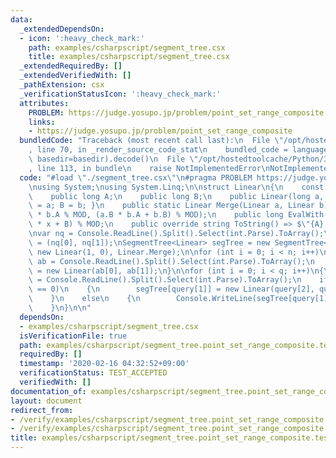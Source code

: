 ```yaml
---
data:
  _extendedDependsOn:
  - icon: ':heavy_check_mark:'
    path: examples/csharpscript/segment_tree.csx
    title: examples/csharpscript/segment_tree.csx
  _extendedRequiredBy: []
  _extendedVerifiedWith: []
  _pathExtension: csx
  _verificationStatusIcon: ':heavy_check_mark:'
  attributes:
    PROBLEM: https://judge.yosupo.jp/problem/point_set_range_composite
    links:
    - https://judge.yosupo.jp/problem/point_set_range_composite
  bundledCode: "Traceback (most recent call last):\n  File \"/opt/hostedtoolcache/Python/3.8.5/x64/lib/python3.8/site-packages/onlinejudge_verify/documentation/build.py\"\
    , line 70, in _render_source_code_stat\n    bundled_code = language.bundle(stat.path,\
    \ basedir=basedir).decode()\n  File \"/opt/hostedtoolcache/Python/3.8.5/x64/lib/python3.8/site-packages/onlinejudge_verify/languages/csharpscript.py\"\
    , line 113, in bundle\n    raise NotImplementedError\nNotImplementedError\n"
  code: "#load \"./segment_tree.csx\"\n#pragma PROBLEM https://judge.yosupo.jp/problem/point_set_range_composite\n\
    \nusing System;\nusing System.Linq;\n\nstruct Linear\n{\n    const int MOD = 998244353;\n\
    \    public long A;\n    public long B;\n    public Linear(long a, long b) { A\
    \ = a; B = b; }\n    public static Linear Merge(Linear a, Linear b) => new Linear(a.A\
    \ * b.A % MOD, (a.B * b.A + b.B) % MOD);\n    public long EvalWith(int x) => (A\
    \ * x + B) % MOD;\n    public override string ToString() => $\"{A} {B}\";\n}\n\
    \nvar nq = Console.ReadLine().Split().Select(int.Parse).ToArray();\nvar (n, q)\
    \ = (nq[0], nq[1]);\nSegmentTree<Linear> segTree = new SegmentTree<Linear>(n,\
    \ new Linear(1, 0), Linear.Merge);\n\nfor (int i = 0; i < n; i++)\n{\n    var\
    \ ab = Console.ReadLine().Split().Select(int.Parse).ToArray();\n    segTree[i]\
    \ = new Linear(ab[0], ab[1]);\n}\n\nfor (int i = 0; i < q; i++)\n{\n    var query\
    \ = Console.ReadLine().Split().Select(int.Parse).ToArray();\n    if (query[0]\
    \ == 0)\n    {\n        segTree[query[1]] = new Linear(query[2], query[3]);\n\
    \    }\n    else\n    {\n        Console.WriteLine(segTree[query[1]..query[2]].EvalWith(query[3]));\n\
    \    }\n}\n\n"
  dependsOn:
  - examples/csharpscript/segment_tree.csx
  isVerificationFile: true
  path: examples/csharpscript/segment_tree.point_set_range_composite.test.csx
  requiredBy: []
  timestamp: '2020-02-16 04:32:52+09:00'
  verificationStatus: TEST_ACCEPTED
  verifiedWith: []
documentation_of: examples/csharpscript/segment_tree.point_set_range_composite.test.csx
layout: document
redirect_from:
- /verify/examples/csharpscript/segment_tree.point_set_range_composite.test.csx
- /verify/examples/csharpscript/segment_tree.point_set_range_composite.test.csx.html
title: examples/csharpscript/segment_tree.point_set_range_composite.test.csx
---
```

